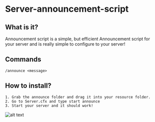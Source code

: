 # Server-announcement-script

## What is it?
Announcement script is a simple, but efficient Announcement script for your server and is really simple to configure to your server!

## Commands
``/announce <message>``

## How to install?

```
1. Grab the announce folder and drag it into your resource folder.
2. Go to Server.cfx and type start announce
3. Start your server and it should work!
```

![alt text](http://url/to/img.png)
